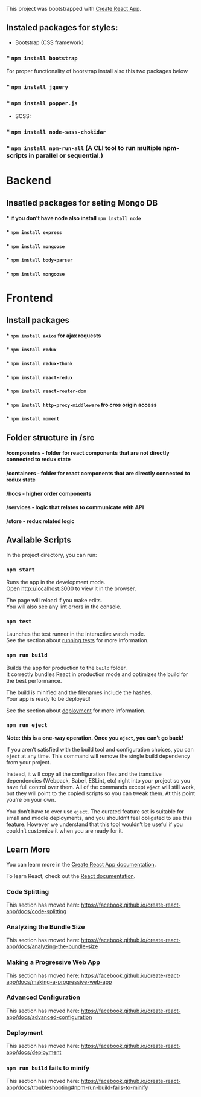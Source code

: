 This project was bootstrapped with [Create React App](https://github.com/facebook/create-react-app).

## Instaled packages for styles:
* Bootstrap (CSS framework)
###  * `npm install bootstrap`
For proper functionality of bootstrap install also this two packages below
###  * `npm install jquery`
###  * `npm install popper.js`
* SCSS:
### * `npm install node-sass-chokidar`
### * `npm install npm-run-all` (A CLI tool to run multiple npm-scripts in parallel or sequential.)

# Backend
## Insatled packages for seting Mongo DB
#### * if you don't have node also install `npm install node`
#### * `npm install express`
#### * `npm install mongoose`
#### * `npm install body-parser`
#### * `npm install mongoose`


# Frontend
## Install packages
#### * `npm install axios` for ajax requests
#### * `npm install redux`
#### * `npm install redux-thunk`
#### * `npm install react-redux`
#### * `npm install react-router-dom`
#### * `npm install http-proxy-middleware` fro cros origin access
#### * `npm install moment`


## Folder structure in /src

#### /componetns - folder for react components that are not directly connected to redux state
#### /containers - folder for react components that are directly connected to redux state
#### /hocs - higher order components
#### /services - logic that relates to communicate with API
#### /store - redux related logic


## Available Scripts

In the project directory, you can run:

### `npm start`

Runs the app in the development mode.<br />
Open [http://localhost:3000](http://localhost:3000) to view it in the browser.

The page will reload if you make edits.<br />
You will also see any lint errors in the console.

### `npm test`

Launches the test runner in the interactive watch mode.<br />
See the section about [running tests](https://facebook.github.io/create-react-app/docs/running-tests) for more information.

### `npm run build`

Builds the app for production to the `build` folder.<br />
It correctly bundles React in production mode and optimizes the build for the best performance.

The build is minified and the filenames include the hashes.<br />
Your app is ready to be deployed!

See the section about [deployment](https://facebook.github.io/create-react-app/docs/deployment) for more information.

### `npm run eject`

**Note: this is a one-way operation. Once you `eject`, you can’t go back!**

If you aren’t satisfied with the build tool and configuration choices, you can `eject` at any time. This command will remove the single build dependency from your project.

Instead, it will copy all the configuration files and the transitive dependencies (Webpack, Babel, ESLint, etc) right into your project so you have full control over them. All of the commands except `eject` will still work, but they will point to the copied scripts so you can tweak them. At this point you’re on your own.

You don’t have to ever use `eject`. The curated feature set is suitable for small and middle deployments, and you shouldn’t feel obligated to use this feature. However we understand that this tool wouldn’t be useful if you couldn’t customize it when you are ready for it.

## Learn More

You can learn more in the [Create React App documentation](https://facebook.github.io/create-react-app/docs/getting-started).

To learn React, check out the [React documentation](https://reactjs.org/).

### Code Splitting

This section has moved here: https://facebook.github.io/create-react-app/docs/code-splitting

### Analyzing the Bundle Size

This section has moved here: https://facebook.github.io/create-react-app/docs/analyzing-the-bundle-size

### Making a Progressive Web App

This section has moved here: https://facebook.github.io/create-react-app/docs/making-a-progressive-web-app

### Advanced Configuration

This section has moved here: https://facebook.github.io/create-react-app/docs/advanced-configuration

### Deployment

This section has moved here: https://facebook.github.io/create-react-app/docs/deployment

### `npm run build` fails to minify

This section has moved here: https://facebook.github.io/create-react-app/docs/troubleshooting#npm-run-build-fails-to-minify
